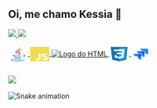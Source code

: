 ## Oi, me chamo Kessia 👋

 <div>
  <a href="https://github.com/KessiaNantes">
  <img height="165em" src="https://github-readme-stats.vercel.app/api?username=LeafCarvalho&show_icons=true&theme=gruvbox&include_all_commits=true&count_private=true"/>
  <img height="165em" src="https://github-readme-stats.vercel.app/api/top-langs/?username=KessiaNantes&layout=compact&langs_count=10&theme=gruvbox"/>
</div>
</div>
  <div style="display: inline_block"><br>
    <img align="center" alt="Logo do Java" height="30" width="40" src="https://raw.githubusercontent.com/devicons/devicon/master/icons/java/java-original.svg">
  <img align="center" alt="Logo do Javascript" height="30" width="40" src="https://raw.githubusercontent.com/devicons/devicon/master/icons/javascript/javascript-plain.svg">
   <img align="center" alt="Logo do HTML" height="30" width="40" src="https://raw.githubusercontent.com/devicons/devicon/master/icons/html/html-original.svg">
  <img align="center" alt="Logo do CSS" height="30" width="40" src="https://raw.githubusercontent.com/devicons/devicon/master/icons/css3/css3-original.svg">
 <img align="center" alt="Logo do Jira" height="30" width="40" src="https://raw.githubusercontent.com/devicons/devicon/master/icons/jira/jira-original.svg">
</div>
  
  ##
  
<div> 
  <a href="https://www.linkedin.com/in/kessianantes/" target="_blank"><img src="https://img.shields.io/badge/-LinkedIn-%230077B5?style=for-the-badge&logo=linkedin&logoColor=white" target="_blank"></a>

  ![Snake animation](https://github.com/KessiaNantes/KessiaNantes/blob/output/github-contribution-grid-snake.svg)
  
</div>

